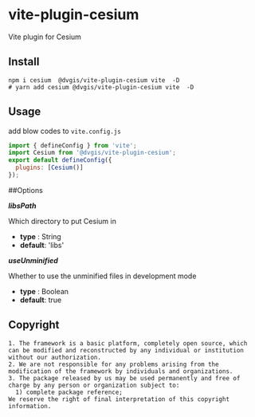 # vite-plugin-cesium

Vite plugin for Cesium

## Install

```shell
npm i cesium  @dvgis/vite-plugin-cesium vite  -D
# yarn add cesium @dvgis/vite-plugin-cesium vite  -D
```

## Usage
add blow codes to `vite.config.js`

```js
import { defineConfig } from 'vite';
import Cesium from '@dvgis/vite-plugin-cesium';
export default defineConfig({
  plugins: [Cesium()]
});
```

##Options

 **_libsPath_**

  Which directory to put Cesium in

  - **type** : String
  - **default**: 'libs'

 **_useUnminified_**

 Whether to use the unminified files in development mode

 - **type** : Boolean
 - **default**: true

## Copyright

```warning
1. The framework is a basic platform, completely open source, which can be modified and reconstructed by any individual or institution without our authorization.
2. We are not responsible for any problems arising from the modification of the framework by individuals and organizations.
3. The package released by us may be used permanently and free of charge by any person or organization subject to:
  1) complete package reference;
We reserve the right of final interpretation of this copyright information.
```

